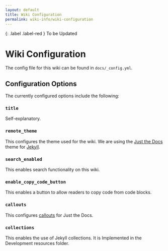 ```yaml
---
layout: default
title: Wiki Configuration
permalink: wiki-info/wiki-configuration
---
```


{: .label .label-red }
To be Updated

# Wiki Configuration

The config file for this wiki can be found in `docs/_config.yml`.

## Configuration Options

The currently configured options include the following:

### `title`

Self-explanatory.

### `remote_theme`

This configures the theme used for the wiki. We are using the [Just the Docs](https://just-the-docs.com/) theme for [Jekyll](https://jekyllrb.com/).

### `search_enabled`

This enables search functionality on this wiki.

### `enable_copy_code_button`

This enables a button to allow readers to copy code from code blocks.

### `callouts`

This configures [callouts](https://just-the-docs.com/docs/ui-components/callouts/) for Just the Docs.

### `collections`

This enables the use of Jekyll collections. It is Implemented in the Development resources folder.
